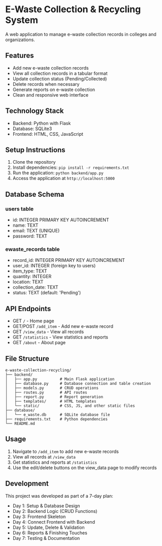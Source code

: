 # E-Waste Collection & Recycling System

A web application to manage e-waste collection records in colleges and organizations.

## Features

- Add new e-waste collection records
- View all collection records in a tabular format
- Update collection status (Pending/Collected)
- Delete records when necessary
- Generate reports on e-waste collection
- Clean and responsive web interface

## Technology Stack

- Backend: Python with Flask
- Database: SQLite3
- Frontend: HTML, CSS, JavaScript

## Setup Instructions

1. Clone the repository
2. Install dependencies: `pip install -r requirements.txt`
3. Run the application: `python backend/app.py`
4. Access the application at `http://localhost:5000`

## Database Schema

### users table
- id: INTEGER PRIMARY KEY AUTOINCREMENT
- name: TEXT
- email: TEXT (UNIQUE)
- password: TEXT

### ewaste_records table
- record_id: INTEGER PRIMARY KEY AUTOINCREMENT
- user_id: INTEGER (foreign key to users)
- item_type: TEXT
- quantity: INTEGER
- location: TEXT
- collection_date: TEXT
- status: TEXT (default: 'Pending')

## API Endpoints

- GET `/` - Home page
- GET/POST `/add_item` - Add new e-waste record
- GET `/view_data` - View all records
- GET `/statistics` - View statistics and reports
- GET `/about` - About page

## File Structure

```
e-waste-collection-recycling/
├── backend/
│   ├── app.py          # Main Flask application
│   ├── database.py     # Database connection and table creation
│   ├── models.py       # CRUD operations
│   ├── routes.py       # API routes
│   ├── report.py       # Report generation
│   ├── templates/      # HTML templates
│   └── static/         # CSS, JS, and other static files
├── database/
│   └── e_waste.db      # SQLite database file
├── requirements.txt    # Python dependencies
└── README.md
```

## Usage

1. Navigate to `/add_item` to add new e-waste records
2. View all records at `/view_data`
3. Get statistics and reports at `/statistics`
4. Use the edit/delete buttons on the view_data page to modify records

## Development

This project was developed as part of a 7-day plan:
- Day 1: Setup & Database Design
- Day 2: Backend Logic (CRUD Functions)
- Day 3: Frontend Skeleton
- Day 4: Connect Frontend with Backend
- Day 5: Update, Delete & Validation
- Day 6: Reports & Finishing Touches
- Day 7: Testing & Documentation
